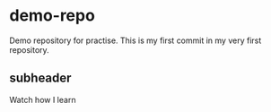 # demo-repo

Demo repository for practise.
This is my first commit in my very first repository.

## subheader

Watch how I learn
